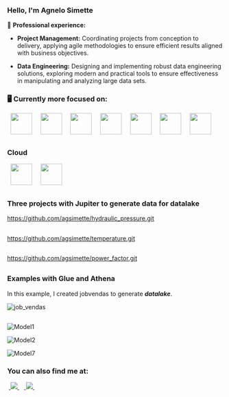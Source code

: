 ### Hello, I'm Agnelo Simette

💼 **Professional experience:**
   - **Project Management:** Coordinating projects from conception to delivery, applying agile methodologies to ensure efficient results aligned with business objectives.
   
   - **Data Engineering:** Designing and implementing robust data engineering solutions, exploring modern and practical tools to ensure effectiveness in manipulating and analyzing large data sets.

### 🖥️ Currently more focused on:
<div display="inline">
  &nbsp;&nbsp;<img width="50" height="50" src="https://cdn.jsdelivr.net/gh/devicons/devicon/icons/python/python-original.svg" />&nbsp;&nbsp;
  &nbsp;&nbsp;<img width="50" height="50" src="https://cdn.jsdelivr.net/gh/devicons/devicon/icons/r/r-original.svg" />&nbsp;&nbsp;
  &nbsp;&nbsp;<img width="50" height="50" src="https://cdn.jsdelivr.net/gh/devicons/devicon/icons/nodejs/nodejs-original.svg" />&nbsp;&nbsp;
  &nbsp;&nbsp;<img width="50" height="50" src="https://cdn.jsdelivr.net/gh/devicons/devicon/icons/postgresql/postgresql-original.svg" />&nbsp;&nbsp;
  &nbsp;&nbsp;<img width="50" height="50" src="https://cdn.jsdelivr.net/gh/devicons/devicon/icons/mysql/mysql-original.svg" />&nbsp;&nbsp;
  &nbsp;&nbsp;<img width="50" height="50" src="https://cdn.jsdelivr.net/gh/devicons/devicon/icons/mongodb/mongodb-original.svg" />&nbsp;&nbsp;
  &nbsp;&nbsp;<img width="50" height="50" src="https://cdn.jsdelivr.net/gh/devicons/devicon/icons/redis/redis-original.svg" />&nbsp;&nbsp;
<div>

##
  
### Cloud 
<div display="inline">
  &nbsp;&nbsp;<img width="50" height="50" <img src="https://cdn.jsdelivr.net/gh/devicons/devicon/icons/amazonwebservices/amazonwebservices-original.svg" />&nbsp;&nbsp;
  &nbsp;&nbsp;<img width="50" height="50" <img src="https://cdn.jsdelivr.net/gh/devicons/devicon/icons/digitalocean/digitalocean-original.svg" />&nbsp;&nbsp;
<div>
  
##

### Three projects with Jupiter to generate data for datalake

https://github.com/agsimette/hydraulic_pressure.git
##
https://github.com/agsimette/temperature.git
##
https://github.com/agsimette/power_factor.git

##

### Examples with Glue and Athena

In this example, I created jobvendas to generate ***datalake***.

![job_vendas](https://github.com/agsimette/agsimette/assets/46404433/29884313-70a4-43e4-9d1c-6047bfd345ce)

##

![Model1](https://github.com/agsimette/agsimette/assets/46404433/f328d1b7-ccca-4898-9c08-1cc3e4e109fd)

![Model2](https://github.com/agsimette/agsimette/assets/46404433/23373f40-b16e-4336-a9c8-074ca4c04086)

![Model7](https://github.com/agsimette/agsimette/assets/46404433/298aefd1-90b8-4366-830d-0906db31b38e)

  
### You can also find me at:
&nbsp;<a href="https://www.linkedin.com/in/agnelo-simette-49b8486b">
  <img src="https://img.shields.io/badge/linkedin-%230077B5.svg?style=for-the-badge&logo=linkedin&logoColor=white">
</a>&nbsp;
&nbsp;<a href="https://instagram.com/agnelosimette?igshid=YTQwZjQ0NmI0OA==">
  <img src="https://img.shields.io/badge/Instagram-%23E4405F.svg?style=for-the-badge&logo=Instagram&logoColor=white">
</a>&nbsp;

